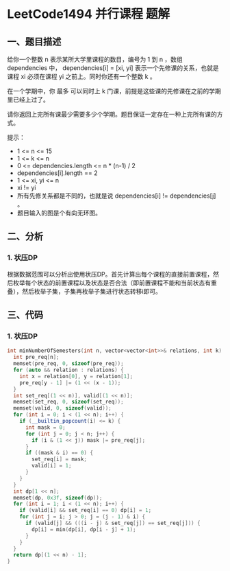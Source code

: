 # LeetCode1494 并行课程 题解

## 一、题目描述

给你一个整数 n 表示某所大学里课程的数目，编号为 1 到 n ，数组 dependencies 中， dependencies[i] = [xi, yi]  表示一个先修课的关系，也就是课程 xi 必须在课程 yi 之前上。同时你还有一个整数 k 。

在一个学期中，你 最多 可以同时上 k 门课，前提是这些课的先修课在之前的学期里已经上过了。

请你返回上完所有课最少需要多少个学期。题目保证一定存在一种上完所有课的方式。

提示：

+ 1 <= n <= 15
+ 1 <= k <= n
+ 0 <= dependencies.length <= n * (n-1) / 2
+ dependencies[i].length == 2
+ 1 <= xi, yi <= n
+ xi != yi
+ 所有先修关系都是不同的，也就是说 dependencies[i] != dependencies[j] 。
+ 题目输入的图是个有向无环图。



## 二、分析

### 1. 状压DP

根据数据范围可以分析出使用状压DP。首先计算出每个课程的直接前置课程，然后枚举每个状态的前置课程以及状态是否合法（即前置课程不能和当前状态有重叠），然后枚举子集，子集再枚举子集进行状态转移i即可。

## 三、代码

### 1. 状压DP

```c++
int minNumberOfSemesters(int n, vector<vector<int>>& relations, int k) {
  int pre_req[n];
  memset(pre_req, 0, sizeof(pre_req));
  for (auto && relation : relations) {
    int x = relation[0], y = relation[1];
    pre_req[y - 1] |= (1 << (x - 1));
  }
  int set_req[(1 << n)], valid[(1 << n)];
  memset(set_req, 0, sizeof(set_req));
  memset(valid, 0, sizeof(valid));
  for (int i = 0; i < (1 << n); i++) {
    if (__builtin_popcount(i) <= k) {
      int mask = 0;
      for (int j = 0; j < n; j++) {
        if (i & (1 << j)) mask |= pre_req[j];
      }
      if ((mask & i) == 0) {
        set_req[i] = mask;
        valid[i] = 1;
      }
    }
  }
  int dp[1 << n];
  memset(dp, 0x3f, sizeof(dp));
  for (int i = 1; i < (1 << n); i++) {
    if (valid[i] && set_req[i] == 0) dp[i] = 1;
    for (int j = i; j > 0; j = (j - 1) & i) {
      if (valid[j] && (((i - j) & set_req[j]) == set_req[j])) {
        dp[i] = min(dp[i], dp[i - j] + 1);
      }
    }
  }
  return dp[(1 << n) - 1];
}
```

